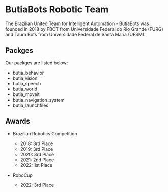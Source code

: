 # ButiaBots Robotic Team

The Brazilian United Team for Intelligent Automation - ButiaBots was founded in 2018 by FBOT from Universidade Federal do Rio Grande (FURG) and Taura Bots from Universidade Federal de Santa Maria (UFSM).

## Packges

Our packges are listed below:

- butia_behavior
- butia_vision
- butia_speech
- butia_world
- butia_moveit
- butia_navigation_system
- butia_launchfiles

## Awards

- Brazilian Robotics Competition
  - 2018: 3rd Place
  - 2019: 3rd Place
  - 2020: 3rd Place
  - 2021: 2nd Place
  - 2022: 1st Place

- RoboCup
  - 2022: 3rd Place
